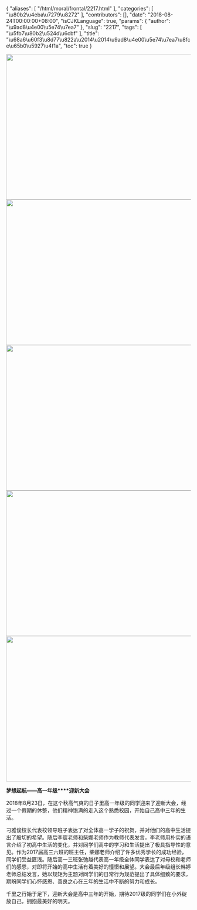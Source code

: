 {
    "aliases": [
        "/html/moral/frontal/2217.html"
    ],
    "categories": [
        "\u80b2\u4eba\u7279\u8272"
    ],
    "contributors": [],
    "date": "2018-08-24T00:00:00+08:00",
    "isCJKLanguage": true,
    "params": {
        "author": "\u9ad8\u4e00\u5e74\u7ea7"
    },
    "slug": "2217",
    "tags": [
        "\u5fb7\u80b2\u524d\u6cbf"
    ],
    "title": "\u68a6\u60f3\u8d77\u822a\u2014\u2014\u9ad8\u4e00\u5e74\u7ea7\u8fce\u65b0\u5927\u4f1a",
    "toc": true
}


<img
    src="https://cdn.tfls.online/mirror/full/8b5360f348f996d605c0d0b7988591791e602fd5.jpg"
    style="display:block;margin-left:auto;margin-right:auto;"
    decoding="async"
    fetchpriority="auto"
    loading="lazy"
    height="397"
    width="600"
/>
<img
    src="https://cdn.tfls.online/mirror/full/605a05ff19644abdc82e1ff88f7e96747477b0a1.jpg"
    style="display:block;margin-left:auto;margin-right:auto;"
    decoding="async"
    fetchpriority="auto"
    loading="lazy"
    height="397"
    width="600"
/>
<img
    src="https://cdn.tfls.online/mirror/full/f2f0397edd582c933289da664c52fbfe5fa16a3f.jpg"
    style="display:block;margin-left:auto;margin-right:auto;"
    decoding="async"
    fetchpriority="auto"
    loading="lazy"
    height="397"
    width="600"
/>
<img
    src="https://cdn.tfls.online/mirror/full/0d779cb1b6469845fe466e835033218eaf3fb325.jpg"
    style="display:block;margin-left:auto;margin-right:auto;"
    decoding="async"
    fetchpriority="auto"
    loading="lazy"
    height="397"
    width="600"
/>
<img
    src="https://cdn.tfls.online/mirror/full/d103af3a4237500014e2e781a4fa2e9cbb42c4e8.jpg"
    style="display:block;margin-left:auto;margin-right:auto;"
    decoding="async"
    fetchpriority="auto"
    loading="lazy"
    height="397"
    width="600"
/>




  





**梦想起航——高一年级****迎新大会**




  





2018年8月23日，在这个秋高气爽的日子里高一年级的同学迎来了迎新大会，经过一个假期的休整，他们精神饱满的走入这个熟悉校园，开始自己高中三年的生活。




刁雅俊校长代表校领导班子表达了对全体高一学子的祝贺，并对他们的高中生活提出了殷切的希望。随后李宸老师和柴娜老师作为教师代表发言，李老师用朴实的语言介绍了初高中生活的变化，并对同学们高中的学习和生活提出了极具指导性的意见。作为2017届高三六班的班主任，柴娜老师介绍了许多优秀学长的成功经验，同学们受益匪浅。随后高一三班张弛越代表高一年级全体同学表达了对母校和老师们的感恩，对即将开始的高中生活有着美好的憧憬和展望。大会最后年级组长韩婷老师总结发言，她以规矩为主题对同学们的日常行为规范提出了具体细致的要求，期盼同学们心怀感恩、善良之心在三年的生活中不断的努力和成长。




千里之行始于足下，迎新大会是高中三年的开始，期待2017级的同学们在小外绽放自己，拥抱最美好的明天。




  





  



